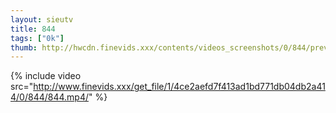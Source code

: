 ```yaml
--- 
layout: sieutv
title: 844
tags: ["0k"]
thumb: http://hwcdn.finevids.xxx/contents/videos_screenshots/0/844/preview.mp4.jpg
---
```

{% include video src="http://www.finevids.xxx/get_file/1/4ce2aefd7f413ad1bd771db04db2a414/0/844/844.mp4/" %} 

